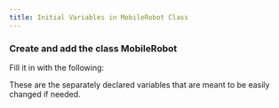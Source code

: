```yaml
---
title: Initial Variables in MobileRobot Class
---
```


### Create and add the class MobileRobot
   Fill it in with the following:  

   These are the separately declared variables that are meant to be easily changed if needed.

<pre><code data-url-index="0" data-snippet="multipleportions" data-portions='[["package","private static final double DAMP1 = 0.06, DAMP2 = 0.006, DAMP3 = 0.003;"],["/\*\*\n    \* Initializes a GimbalJoint to a random initial position and velocity.","}"]]' id="MobileRobotVariables"></code></pre>

<script id="snippetscript" src=https://cdn.rawgit.com/ihmcrobotics/ihmcrobotics.github.io/2b3f76ee/snippetautomation/codesnippets.js sources=Array.of("https://rawgit.com/ihmcrobotics/ihmc-open-robotics-software/master/example-simulations/src/main/java/us/ihmc/exampleSimulations/mobile/MobileRobot.java")></script>
